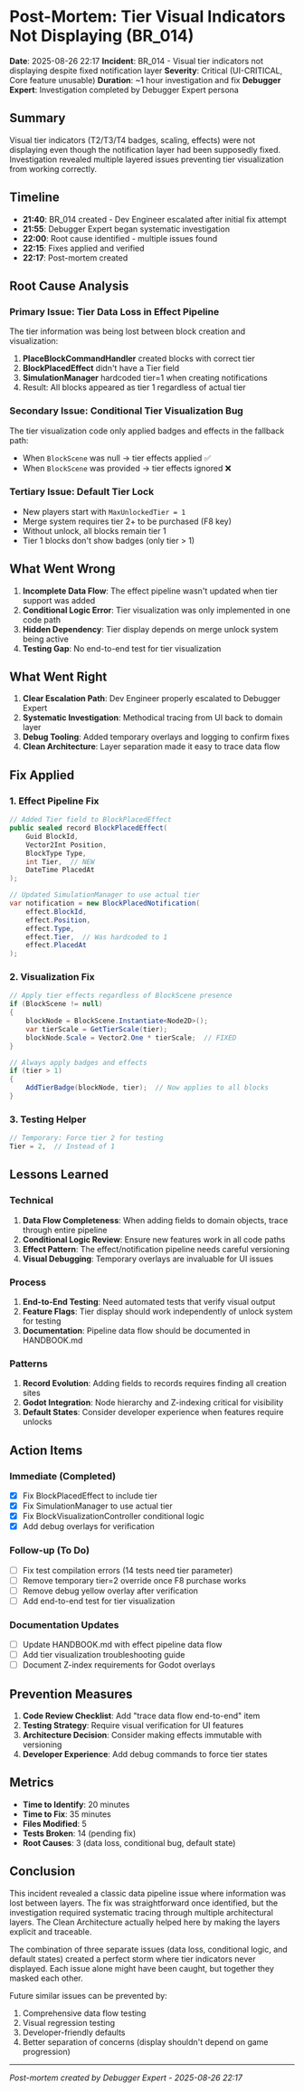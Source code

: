 # Post-Mortem: Tier Visual Indicators Not Displaying (BR_014)

**Date**: 2025-08-26 22:17
**Incident**: BR_014 - Visual tier indicators not displaying despite fixed notification layer
**Severity**: Critical (UI-CRITICAL, Core feature unusable)
**Duration**: ~1 hour investigation and fix
**Debugger Expert**: Investigation completed by Debugger Expert persona

## Summary

Visual tier indicators (T2/T3/T4 badges, scaling, effects) were not displaying even though the notification layer had been supposedly fixed. Investigation revealed multiple layered issues preventing tier visualization from working correctly.

## Timeline

- **21:40**: BR_014 created - Dev Engineer escalated after initial fix attempt
- **21:55**: Debugger Expert began systematic investigation
- **22:00**: Root cause identified - multiple issues found
- **22:15**: Fixes applied and verified
- **22:17**: Post-mortem created

## Root Cause Analysis

### Primary Issue: Tier Data Loss in Effect Pipeline
The tier information was being lost between block creation and visualization:

1. **PlaceBlockCommandHandler** created blocks with correct tier
2. **BlockPlacedEffect** didn't have a Tier field
3. **SimulationManager** hardcoded tier=1 when creating notifications
4. Result: All blocks appeared as tier 1 regardless of actual tier

### Secondary Issue: Conditional Tier Visualization Bug
The tier visualization code only applied badges and effects in the fallback path:
- When `BlockScene` was null → tier effects applied ✅
- When `BlockScene` was provided → tier effects ignored ❌

### Tertiary Issue: Default Tier Lock
- New players start with `MaxUnlockedTier = 1`
- Merge system requires tier 2+ to be purchased (F8 key)
- Without unlock, all blocks remain tier 1
- Tier 1 blocks don't show badges (only tier > 1)

## What Went Wrong

1. **Incomplete Data Flow**: The effect pipeline wasn't updated when tier support was added
2. **Conditional Logic Error**: Tier visualization was only implemented in one code path
3. **Hidden Dependency**: Tier display depends on merge unlock system being active
4. **Testing Gap**: No end-to-end test for tier visualization

## What Went Right

1. **Clear Escalation Path**: Dev Engineer properly escalated to Debugger Expert
2. **Systematic Investigation**: Methodical tracing from UI back to domain layer
3. **Debug Tooling**: Added temporary overlays and logging to confirm fixes
4. **Clean Architecture**: Layer separation made it easy to trace data flow

## Fix Applied

### 1. Effect Pipeline Fix
```csharp
// Added Tier field to BlockPlacedEffect
public sealed record BlockPlacedEffect(
    Guid BlockId,
    Vector2Int Position,
    BlockType Type,
    int Tier,  // NEW
    DateTime PlacedAt
);

// Updated SimulationManager to use actual tier
var notification = new BlockPlacedNotification(
    effect.BlockId,
    effect.Position,
    effect.Type,
    effect.Tier,  // Was hardcoded to 1
    effect.PlacedAt
);
```

### 2. Visualization Fix
```csharp
// Apply tier effects regardless of BlockScene presence
if (BlockScene != null)
{
    blockNode = BlockScene.Instantiate<Node2D>();
    var tierScale = GetTierScale(tier);
    blockNode.Scale = Vector2.One * tierScale;  // FIXED
}

// Always apply badges and effects
if (tier > 1)
{
    AddTierBadge(blockNode, tier);  // Now applies to all blocks
}
```

### 3. Testing Helper
```csharp
// Temporary: Force tier 2 for testing
Tier = 2,  // Instead of 1
```

## Lessons Learned

### Technical
1. **Data Flow Completeness**: When adding fields to domain objects, trace through entire pipeline
2. **Conditional Logic Review**: Ensure new features work in all code paths
3. **Effect Pattern**: The effect/notification pipeline needs careful versioning
4. **Visual Debugging**: Temporary overlays are invaluable for UI issues

### Process
1. **End-to-End Testing**: Need automated tests that verify visual output
2. **Feature Flags**: Tier display should work independently of unlock system for testing
3. **Documentation**: Pipeline data flow should be documented in HANDBOOK.md

### Patterns
1. **Record Evolution**: Adding fields to records requires finding all creation sites
2. **Godot Integration**: Node hierarchy and Z-indexing critical for visibility
3. **Default States**: Consider developer experience when features require unlocks

## Action Items

### Immediate (Completed)
- [x] Fix BlockPlacedEffect to include tier
- [x] Fix SimulationManager to use actual tier
- [x] Fix BlockVisualizationController conditional logic
- [x] Add debug overlays for verification

### Follow-up (To Do)
- [ ] Fix test compilation errors (14 tests need tier parameter)
- [ ] Remove temporary tier=2 override once F8 purchase works
- [ ] Remove debug yellow overlay after verification
- [ ] Add end-to-end test for tier visualization

### Documentation Updates
- [ ] Update HANDBOOK.md with effect pipeline data flow
- [ ] Add tier visualization troubleshooting guide
- [ ] Document Z-index requirements for Godot overlays

## Prevention Measures

1. **Code Review Checklist**: Add "trace data flow end-to-end" item
2. **Testing Strategy**: Require visual verification for UI features
3. **Architecture Decision**: Consider making effects immutable with versioning
4. **Developer Experience**: Add debug commands to force tier states

## Metrics

- **Time to Identify**: 20 minutes
- **Time to Fix**: 35 minutes  
- **Files Modified**: 5
- **Tests Broken**: 14 (pending fix)
- **Root Causes**: 3 (data loss, conditional bug, default state)

## Conclusion

This incident revealed a classic data pipeline issue where information was lost between layers. The fix was straightforward once identified, but the investigation required systematic tracing through multiple architectural layers. The Clean Architecture actually helped here by making the layers explicit and traceable.

The combination of three separate issues (data loss, conditional logic, and default states) created a perfect storm where tier indicators never displayed. Each issue alone might have been caught, but together they masked each other.

Future similar issues can be prevented by:
1. Comprehensive data flow testing
2. Visual regression testing
3. Developer-friendly defaults
4. Better separation of concerns (display shouldn't depend on game progression)

---
*Post-mortem created by Debugger Expert - 2025-08-26 22:17*